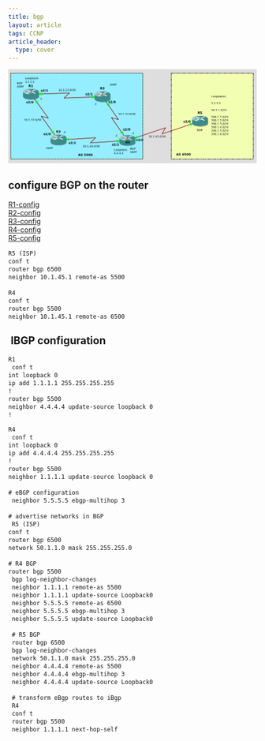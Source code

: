 ```yaml
---
title: bgp
layout: article
tags: CCNP
article_header:
  type: cover
---
```


![GNS3 config](/assets/images/Cisco/bgp.png)

## configure BGP on the router

[R1-config](/assets/images/Cisco/bgp-R1.txt)  
[R2-config](/assets/images/Cisco/bgp-R2.txt)  
[R3-config](/assets/images/Cisco/bgp-R3.txt)  
[R4-config](/assets/images/Cisco/bgp-R4.txt)  
[R5-config](/assets/images/Cisco/bgp-R5.txt)  

```
R5 (ISP)
conf t
router bgp 6500
neighbor 10.1.45.1 remote-as 5500

R4
conf t
router bgp 5500
neighbor 10.1.45.1 remote-as 6500
```

##  IBGP configuration

```
R1
 conf t
int loopback 0
ip add 1.1.1.1 255.255.255.255
!
router bgp 5500
neighbor 4.4.4.4 update-source loopback 0
!
```

```
R4
 conf t
int loopback 0
ip add 4.4.4.4 255.255.255.255
!
router bgp 5500
neighbor 1.1.1.1 update-source loopback 0

# eBGP configuration
 neighbor 5.5.5.5 ebgp-multihop 3

# advertise networks in BGP
 R5 (ISP)
conf t
router bgp 6500
network 50.1.1.0 mask 255.255.255.0

# R4 BGP
router bgp 5500
 bgp log-neighbor-changes
 neighbor 1.1.1.1 remote-as 5500
 neighbor 1.1.1.1 update-source Loopback0
 neighbor 5.5.5.5 remote-as 6500
 neighbor 5.5.5.5 ebgp-multihop 3
 neighbor 5.5.5.5 update-source Loopback0
 
 # R5 BGP
 router bgp 6500
 bgp log-neighbor-changes
 network 50.1.1.0 mask 255.255.255.0
 neighbor 4.4.4.4 remote-as 5500
 neighbor 4.4.4.4 ebgp-multihop 3
 neighbor 4.4.4.4 update-source Loopback0
 
 # transform eBgp routes to iBgp 
 R4
 conf t
 router bgp 5500
 neighbor 1.1.1.1 next-hop-self
